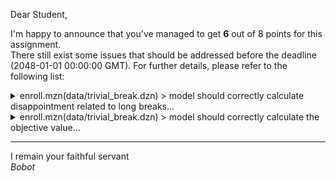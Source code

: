 Dear Student,

I'm happy to announce that you've managed to get **6** out of 8 points for this assignment.\
There still exist some issues that should be addressed before the deadline (2048-01-01 00:00:00 GMT). For further details, please refer to the following list:

<details><summary>enroll.mzn(data/trivial_break.dzn) &gt; model should correctly calculate disappointment related to long breaks...</summary>- total break disappointment should equal 20, instead got 54;<br>given &#x27;optimal&#x27; solution:<br>- objective = 22;<br>- total_preference_disappointment = 0;<br>- total_break_disappointment = 54;<br>- assignment = [{3, 4, 6},{1, 2, 4, 6},{1, 3, 4, 5},{1, 2, 4, 6},{1}];</details>
<details><summary>enroll.mzn(data/trivial_break.dzn) &gt; model should correctly calculate the objective value...</summary>- objective should equal 6, instead got 22;<br>given &#x27;optimal&#x27; solution:<br>- objective = 22;<br>- total_preference_disappointment = 0;<br>- total_break_disappointment = 54;<br>- assignment = [{3, 4, 6},{1, 2, 4, 6},{1, 3, 4, 5},{1, 2, 4, 6},{1}];</details>

-----------
I remain your faithful servant\
_Bobot_